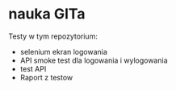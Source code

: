 # nauka GITa

Testy w tym repozytorium:

- selenium ekran logowania
- API smoke test dla logowania i wylogowania
- test API
- Raport z testow
